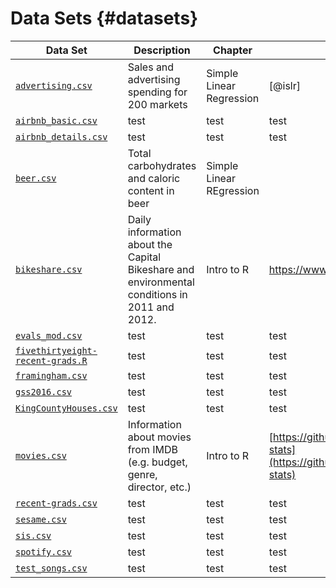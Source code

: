 # Data Sets {#datasets}

| Data Set 	| Description 	| Chapter 	| Original Source 	|
|----------	|-------------	|---------	|-----------------	|
| [`advertising.csv`](https://raw.githubusercontent.com/matackett/intro-regression/master/data/advertising.csv)    	| Sales and advertising spending for 200 markets   	| Simple Linear Regression  	| [@islr]        	|
| [`airbnb_basic.csv`](https://raw.githubusercontent.com/matackett/intro-regression/master/data/airbnb_basic.csv)     	|     test    	| test    	| test            	|
| [`airbnb_details.csv`](https://raw.githubusercontent.com/matackett/intro-regression/master/data/airbnb_details.csv)     	|     test    	| test    	| test            	|
| [`beer.csv`](https://raw.githubusercontent.com/matackett/intro-regression/master/data/beer.csv)  	| Total carbohydrates and caloric content in beer	| Simple Linear REgression |       	|
| [`bikeshare.csv`](https://raw.githubusercontent.com/matackett/intro-regression/master/data/bikeshare.csv)|  Daily information about the Capital Bikeshare and environmental conditions in 2011 and 2012. |Intro to R| https://www.capitalbikeshare.com/       	|
|  [`evals_mod.csv`](https://raw.githubusercontent.com/matackett/intro-regression/master/data/evals-mod.csv)    	|     test    	| test    	| test            	|
| [`fivethirtyeight-recent-grads.R`](https://raw.githubusercontent.com/matackett/intro-regression/master/data/fivethirtyeight-recent-grads.R)     	|     test    	| test    	| test            	|
| [`framingham.csv`](https://raw.githubusercontent.com/matackett/intro-regression/master/data/framingham.csv)     	|     test    	| test    	| test            	|
| [`gss2016.csv`](https://raw.githubusercontent.com/matackett/intro-regression/master/data/gss2016.csv)    	|     test    	| test    	| test            	|
| [`KingCountyHouses.csv`](https://raw.githubusercontent.com/matackett/intro-regression/master/data/KingCountyHouses.csv)     	|     test    	| test    	| test            	|
| [`movies.csv`](https://raw.githubusercontent.com/danielgrijalva/movie-stats/master/movies.csv)     	|     Information about movies from IMDB (e.g. budget, genre, director, etc.)   	| Intro to R  	| [https://github.com/danielgrijalva/movie-stats](https://github.com/danielgrijalva/movie-stats)|
| [`recent-grads.csv`](https://raw.githubusercontent.com/matackett/intro-regression/master/data/recent-grads.csv)     	|     test    	| test    	| test            	|
| [`sesame.csv`](https://raw.githubusercontent.com/matackett/intro-regression/master/data/sesame.csv)     	|     test    	| test    	| test            	|
| [`sis.csv`](https://raw.githubusercontent.com/matackett/intro-regression/master/data/sis.csv)     	|     test    	| test    	| test            	|
| [`spotify.csv`](https://raw.githubusercontent.com/matackett/intro-regression/master/data/spotify.csv)     	|     test    	| test    	| test            	|
| [`test_songs.csv`](https://raw.githubusercontent.com/matackett/intro-regression/master/data/test_songs.csv)     	|     test    	| test    	| test            	|
